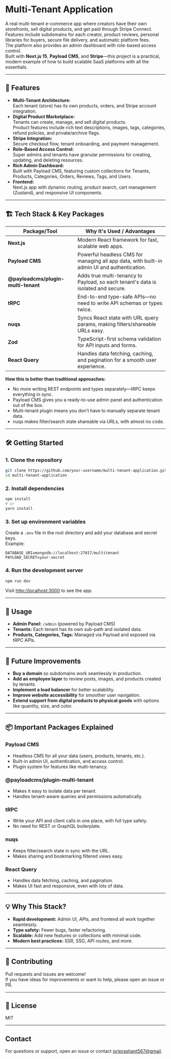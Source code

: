 # Multi-Tenant Application

A real multi-tenant e-commerce app where creators have their own storefronts, sell digital products, and get paid through Stripe Connect.  
Features include subdomains for each creator, product reviews, personal libraries for buyers, secure file delivery, and automatic platform fees.  
The platform also provides an admin dashboard with role-based access control.  
Built with **Next.js 15**, **Payload CMS**, and **Stripe**—this project is a practical, modern example of how to build scalable SaaS platforms with all the essentials.

---

## 🚀 Features

- **Multi-Tenant Architecture:**  
Each tenant (store) has its own products, orders, and Stripe account integration.
- **Digital Product Marketplace:**  
Tenants can create, manage, and sell digital products.  
Product features include rich text descriptions, images, tags, categories, refund policies, and private/archive flags.
- **Stripe Integration:**  
Secure checkout flow, tenant onboarding, and payment management.
- **Role-Based Access Control:**  
Super admins and tenants have granular permissions for creating, updating, and deleting resources.
- **Rich Admin Dashboard:**  
Built with Payload CMS, featuring custom collections for Tenants, Products, Categories, Orders, Reviews, Tags, and Users.
- **Frontend:**  
Next.js app with dynamic routing, product search, cart management (Zustand), and responsive UI components.

---

## 🏗️ Tech Stack & Key Packages

| Package/Tool                        | Why It's Used / Advantages                                                                                   |
|--------------------------------------|-------------------------------------------------------------------------------------------------------------|
| **Next.js**                         | Modern React framework for fast, scalable web apps.                                                         |
| **Payload CMS**                      | Powerful headless CMS for managing all app data, with built-in admin UI and authentication.                 |
| **@payloadcms/plugin-multi-tenant**  | Adds true multi-tenancy to Payload, so each tenant's data is isolated and secure.                           |
| **tRPC**                            | End-to-end type-safe APIs—no need to write API schemas or types twice.                                      |
| **nuqs**                            | Syncs React state with URL query params, making filters/shareable URLs easy.                                |
| **Zod**                             | TypeScript-first schema validation for API inputs and forms.                                                |
| **React Query**                     | Handles data fetching, caching, and pagination for a smooth user experience.                                |

**How this is better than traditional approaches:**  
- No more writing REST endpoints and types separately—tRPC keeps everything in sync.
- Payload CMS gives you a ready-to-use admin panel and authentication out of the box.
- Multi-tenant plugin means you don't have to manually separate tenant data.
- nuqs makes filter/search state shareable via URLs, with almost no code.

---

## 🛠️ Getting Started

### 1. **Clone the repository**

```bash
git clone https://github.com/your-username/multi-tenant-application.git
cd multi-tenant-application
```

### 2. **Install dependencies**

```bash
npm install
# or
yarn install
```

### 3. **Set up environment variables**

Create a `.env` file in the root directory and add your database and secret keys.  
Example:
```
DATABASE_URI=mongodb://localhost:27017/multitenant
PAYLOAD_SECRET=your-secret
```

### 4. **Run the development server**

```bash
npm run dev
```

Visit [http://localhost:3000](http://localhost:3000) to see the app.

---

## 📝 Usage

- **Admin Panel:** `/admin` (powered by Payload CMS)
- **Tenants:** Each tenant has its own sub-path and isolated data.
- **Products, Categories, Tags:** Managed via Payload and exposed via tRPC APIs.

---

## 🌱 Future Improvements

- **Buy a domain** so subdomains work seamlessly in production.
- **Add an employee layer** to review posts, images, and products created by tenants.
- **Implement a load balancer** for better scalability.
- **Improve website accessibility** for smoother user navigation.
- **Extend support from digital products to physical goods** with options like quantity, size, and color.

---

## 📦 Important Packages Explained

### **Payload CMS**
- Headless CMS for all your data (users, products, tenants, etc.).
- Built-in admin UI, authentication, and access control.
- Plugin system for features like multi-tenancy.

### **@payloadcms/plugin-multi-tenant**
- Makes it easy to isolate data per tenant.
- Handles tenant-aware queries and permissions automatically.

### **tRPC**
- Write your API and client calls in one place, with full type safety.
- No need for REST or GraphQL boilerplate.

### **nuqs**
- Keeps filter/search state in sync with the URL.
- Makes sharing and bookmarking filtered views easy.

### **React Query**
- Handles data fetching, caching, and pagination.
- Makes UI fast and responsive, even with lots of data.

---

## 💡 Why This Stack?

- **Rapid development:** Admin UI, APIs, and frontend all work together seamlessly.
- **Type safety:** Fewer bugs, faster refactoring.
- **Scalable:** Add new features or collections with minimal code.
- **Modern best practices:** SSR, SSG, API routes, and more.

---

## 🤝 Contributing

Pull requests and issues are welcome!  
If you have ideas for improvements or want to help, please open an issue or PR.

---

## 📄 License

MIT

---

## Contact

For questions or support, open an issue or contact [jsriprashant567@gmail](mailto:jsriprashant567@gmail).
